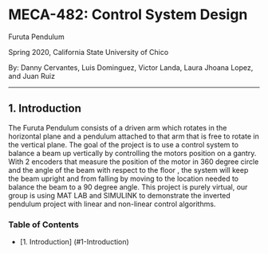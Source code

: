 # MECA-482: Control System Design

Furuta Pendulum

Spring 2020, California State University of Chico

By: Danny Cervantes, Luis Dominguez, Victor Landa, Laura Jhoana Lopez, and Juan Ruiz 

-----------------------------------------------------------------------------------------------------
## 1. Introduction
The Furuta Pendulum consists of a driven arm which rotates in the horizontal plane and a pendulum attached to that arm that is free to rotate in the vertical plane. The goal of the project is to use a control system to balance a beam up vertically by controlling the motors position on a gantry. With 2 encoders that measure the position of the motor in 360 degree circle and the angle of the beam with respect to the floor , the system will keep the beam upright and from falling by moving to the location needed to balance the beam to a 90 degree angle. This project is purely virtual, our group is using MAT LAB and SIMULINK to demonstrate the inverted pendulum project with linear and non-linear control algorithms.

### Table of Contents
- [1. Introduction] (#1-Introduction)
